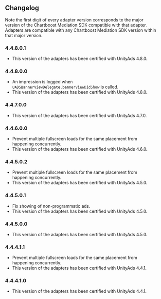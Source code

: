 ## Changelog

Note the first digit of every adapter version corresponds to the major version of the Chartboost Mediation SDK compatible with that adapter. 
Adapters are compatible with any Chartboost Mediation SDK version within that major version.

### 4.4.8.0.1
- This version of the adapters has been certified with UnityAds 4.8.0.

### 4.4.8.0.0
- An impression is logged when `UADSBannerViewDelegate.bannerViewDidShow` is called.
- This version of the adapters has been certified with UnityAds 4.8.0.

### 4.4.7.0.0
- This version of the adapters has been certified with UnityAds 4.7.0.

### 4.4.6.0.0
- Prevent multiple fullscreen loads for the same placement from happening concurrently.
- This version of the adapters has been certified with UnityAds 4.6.0.

### 4.4.5.0.2
- Prevent multiple fullscreen loads for the same placement from happening concurrently.
- This version of the adapters has been certified with UnityAds 4.5.0.

### 4.4.5.0.1
- Fix showing of non-programmatic ads.
- This version of the adapters has been certified with UnityAds 4.5.0.

### 4.4.5.0.0
- This version of the adapters has been certified with UnityAds 4.5.0.

### 4.4.4.1.1
- Prevent multiple fullscreen loads for the same placement from happening concurrently.
- This version of the adapters has been certified with UnityAds 4.4.1.

### 4.4.4.1.0
- This version of the adapters has been certified with UnityAds 4.4.1.

